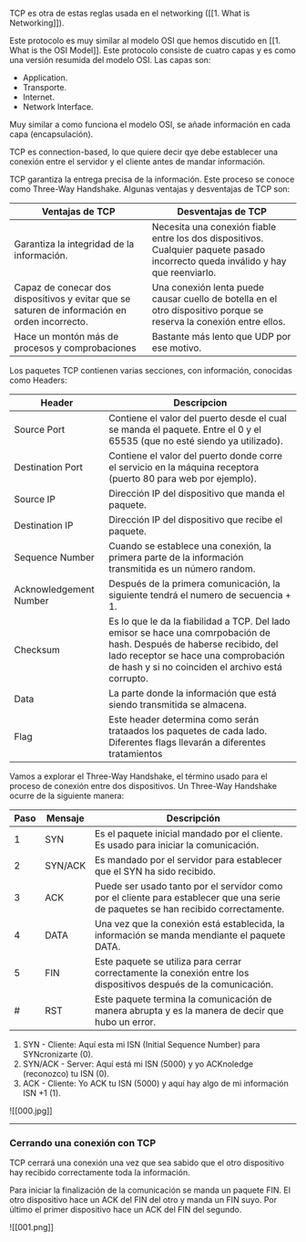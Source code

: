 TCP es otra de estas reglas usada en el networking ([[1. What is Networking]]).

Este protocolo es muy similar al modelo OSI que hemos discutido en [[1. What is the OSI Model]]. Este protocolo consiste de cuatro capas y es como una versión resumida del modelo OSI. Las capas son:

- Application.
- Transporte.
- Internet.
- Network Interface.

Muy similar a como funciona el modelo OSI, se añade información en cada capa (encapsulación).

TCP es connection-based, lo que quiere decir qye debe establecer una conexión entre el servidor y el cliente antes de mandar información.

TCP garantiza la entrega precisa de la información. Este proceso se conoce como Three-Way Handshake. Algunas ventajas y desventajas de TCP son:

| **Ventajas de TCP**                                                                           | **Desventajas de TCP**                                                                                                            |
| --------------------------------------------------------------------------------------------- | --------------------------------------------------------------------------------------------------------------------------------- |
| Garantiza la integridad de la información.                                                    | Necesita una conexión fiable entre los dos dispositivos. Cualquier paquete pasado incorrecto queda inválido y hay que reenviarlo. |
| Capaz de conecar dos dispositivos y evitar que se saturen de información en orden incorrecto. | Una conexión lenta puede causar cuello de botella en el otro dispositivo porque se reserva la conexión entre ellos.               |
| Hace un montón más de procesos y comprobaciones                                               | Bastante más lento que UDP por ese motivo.                                                                                        |
Los paquetes TCP contienen varias secciones, con información, conocidas como Headers:

| Header                 | Descripcion                                                                                                                                                                                                        |
| ---------------------- | ------------------------------------------------------------------------------------------------------------------------------------------------------------------------------------------------------------------ |
| Source Port            | Contiene el valor del puerto desde el cual se manda el paquete. Entre el 0 y el 65535 (que no esté siendo ya utilizado).                                                                                           |
| Destination Port       | Contiene el valor del puerto donde corre el servicio en la máquina receptora (puerto 80 para web por ejemplo).                                                                                                     |
| Source IP              | Dirección IP del dispositivo que manda el paquete.                                                                                                                                                                 |
| Destination IP         | Dirección IP del dispositivo que recibe el paquete.                                                                                                                                                                |
| Sequence Number        | Cuando se establece una conexión, la primera parte de la información transmitida es un número random.                                                                                                              |
| Acknowledgement Number | Después de la primera comunicación, la siguiente tendrá el numero de secuencia + 1.                                                                                                                                |
| Checksum               | Es lo que le da la fiabilidad a TCP. Del lado emisor se hace una comrpobación de hash. Después de haberse recibido, del lado receptor se hace una comprobación de hash y si no coinciden el archivo está corrupto. |
| Data                   | La parte donde la información que está siendo transmitida se almacena.                                                                                                                                             |
| Flag                   | Este header determina como serán trataados los paquetes de cada lado. Diferentes flags llevarán a diferentes tratamientos                                                                                          |
Vamos a explorar el Three-Way Handshake, el término usado para el proceso de conexión entre dos dispositivos. Un Three-Way Handshake ocurre de la siguiente manera:

| **Paso** | **Mensaje** | **Descripción**                                                                                                                    |
| -------- | ----------- | ---------------------------------------------------------------------------------------------------------------------------------- |
| 1        | SYN         | Es el paquete inicial mandado por el cliente. Es usado para iniciar la comunicación.                                               |
| 2        | SYN/ACK     | Es mandado por el servidor para establecer que el SYN ha sido recibido.                                                            |
| 3        | ACK         | Puede ser usado tanto por el servidor como por el cliente para establecer que una serie de paquetes se han recibido correctamente. |
| 4        | DATA        | Una vez que la conexión está establecida, la información se manda mendiante el paquete DATA.                                       |
| 5        | FIN         | Este paquete se utiliza para cerrar correctamente la conexión entre los dispositivos después de la comunicación.                   |
| #        | RST         | Este paquete termina la comunicación de manera abrupta y es la manera de decir que hubo un error.                                  |
1. SYN - Cliente: Aquí esta mi ISN (Initial Sequence Number) para SYNcronizarte (0).
2. SYN/ACK - Server: Aquí está mi ISN (5000) y yo ACKnoledge (reconozco) tu ISN (0).
3. ACK - Cliente: Yo ACK tu ISN (5000) y aquí hay algo de mi información ISN +1 (1).

![[000.jpg]]

------------------------
<h3>Cerrando una conexión con TCP</h3>
TCP cerrará una conexión una vez que sea sabido que el otro dispositivo hay recibido correctamente toda la información.

Para iniciar la finalización de la comunicación se manda un paquete FIN. El otro dispositivo hace un ACK del FIN del otro y manda un FIN suyo. Por último el primer dispositivo hace un ACK del FIN del segundo.

![[001.png]]
